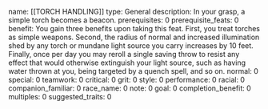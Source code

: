 name: [[TORCH HANDLING]]
type: General
description: In your grasp, a simple torch becomes a beacon.
prerequisites: 0
prerequisite_feats: 0
benefit: You gain three benefits upon taking this feat. First, you treat torches as simple weapons. Second, the radius of normal and increased illumination shed by any torch or mundane light source you carry increases by 10 feet. Finally, once per day you may reroll a single saving throw to resist any effect that would otherwise extinguish your light source, such as having water thrown at you, being targeted by a quench spell, and so on.
normal: 0
special: 0
teamwork: 0
critical: 0
grit: 0
style: 0
performance: 0
racial: 0
companion_familiar: 0
race_name: 0
note: 0
goal: 0
completion_benefit: 0
multiples: 0
suggested_traits: 0
